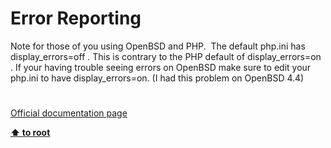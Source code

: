 # Error Reporting




<div class="phpcode"><span class="html">
Note for those of you using OpenBSD and PHP.&#xA0; The default php.ini has display_errors=off . This is contrary to the PHP default of display_errors=on . If your having trouble seeing errors on OpenBSD make sure to edit your php.ini to have display_errors=on. (I had this problem on OpenBSD 4.4)</span>
</div>
  

#

[Official documentation page](https://www.php.net/manual/en/security.errors.php)

**[⬆ to root](/)**